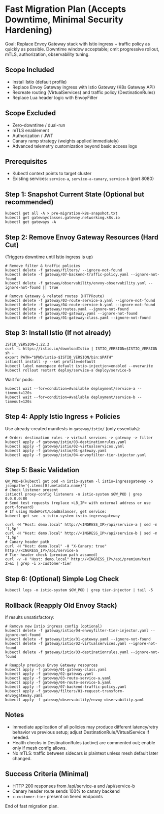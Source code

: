 # Fast Migration Plan (Accepts Downtime, Minimal Security Hardening)

Goal: Replace Envoy Gateway stack with Istio ingress + traffic policy as quickly as possible. Downtime window acceptable; omit progressive rollout, mTLS, authorization, observability tuning.

## Scope Included
- Install Istio (default profile)
- Replace Envoy Gateway ingress with Istio Gateway (K8s Gateway API)
- Recreate routing (VirtualServices) and traffic policy (DestinationRules)
- Replace Lua header logic with EnvoyFilter

## Scope Excluded
- Zero-downtime / dual-run
- mTLS enablement
- Authorization / JWT
- Canary ramp strategy (weights applied immediately)
- Advanced telemetry customization beyond basic access logs

## Prerequisites
- Kubectl context points to target cluster
- Existing services: `service-a`, `service-a-canary`, `service-b` (port 8080)

## Step 1: Snapshot Current State (Optional but recommended)
```
kubectl get all -A > pre-migration-k8s-snapshot.txt
kubectl get gatewayclasses.gateway.networking.k8s.io
kubectl get gateways -A
```

## Step 2: Remove Envoy Gateway Resources (Hard Cut)
(Triggers downtime until Istio ingress is up)
```
# Remove filter & traffic policies
kubectl delete -f gateway/filters/ --ignore-not-found
kubectl delete -f gateway/07-backend-traffic-policy.yaml --ignore-not-found
kubectl delete -f gateway/observability/envoy-observability.yaml --ignore-not-found || true

# Remove Gateway & related routes (HTTPRoute)
kubectl delete -f gateway/03-route-service-a.yaml --ignore-not-found
kubectl delete -f gateway/04-route-service-b.yaml --ignore-not-found
kubectl delete -f gateway/routes.yaml --ignore-not-found
kubectl delete -f gateway/02-gateway.yaml --ignore-not-found
kubectl delete -f gateway/01-gateway-class.yaml --ignore-not-found
```

## Step 3: Install Istio (If not already)
```
ISTIO_VERSION=1.22.3
curl -L https://istio.io/downloadIstio | ISTIO_VERSION=$ISTIO_VERSION sh -
export PATH="$PWD/istio-$ISTIO_VERSION/bin:$PATH"
istioctl install -y --set profile=default
kubectl label namespace default istio-injection=enabled --overwrite
kubectl rollout restart deploy/service-a deploy/service-b
```
Wait for pods:
```
kubectl wait --for=condition=Available deployment/service-a --timeout=120s
kubectl wait --for=condition=Available deployment/service-b --timeout=120s
```

## Step 4: Apply Istio Ingress + Policies
Use already-created manifests in `gateway/istio/` (only essentials):
```
# Order: destination rules -> virtual services -> gateway -> filter
kubectl apply -f gateway/istio/03-destinationrules.yaml
kubectl apply -f gateway/istio/02-virtualservices.yaml
kubectl apply -f gateway/istio/01-gateway.yaml
kubectl apply -f gateway/istio/04-envoyfilter-tier-injector.yaml
```

## Step 5: Basic Validation
```
GW_POD=$(kubectl get pod -n istio-system -l istio=ingressgateway -o jsonpath='{.items[0].metadata.name}')
# Check listener present
istioctl proxy-config listeners -n istio-system $GW_POD | grep 0.0.0.0:80
# Send test requests (replace <LB_IP> with external address or use port-forward)
# If using NodePort/LoadBalancer, get service:
kubectl get svc -n istio-system istio-ingressgateway

curl -H "Host: demo.local" http://<INGRESS_IP>/api/service-a | sed -n '1,5p'
curl -H "Host: demo.local" http://<INGRESS_IP>/api/service-b | sed -n '1,5p'
# Canary header path
curl -H "Host: demo.local" -H "X-Canary: true" http://<INGRESS_IP>/api/service-a
# Tier header check (premium path assumed)
curl -v -H "Host: demo.local" http://<INGRESS_IP>/api/premium/test 2>&1 | grep -i x-customer-tier
```

## Step 6: (Optional) Simple Log Check
```
kubectl logs -n istio-system $GW_POD | grep tier-injector | tail -5
```

## Rollback (Reapply Old Envoy Stack)
If results unsatisfactory:
```
# Remove new Istio ingress config (optional)
kubectl delete -f gateway/istio/04-envoyfilter-tier-injector.yaml --ignore-not-found
kubectl delete -f gateway/istio/01-gateway.yaml --ignore-not-found
kubectl delete -f gateway/istio/02-virtualservices.yaml --ignore-not-found
kubectl delete -f gateway/istio/03-destinationrules.yaml --ignore-not-found

# Reapply previous Envoy Gateway resources
kubectl apply -f gateway/01-gateway-class.yaml
kubectl apply -f gateway/02-gateway.yaml
kubectl apply -f gateway/03-route-service-a.yaml
kubectl apply -f gateway/04-route-service-b.yaml
kubectl apply -f gateway/07-backend-traffic-policy.yaml
kubectl apply -f gateway/filters/01-request-transform-envoygateway.yaml
kubectl apply -f gateway/observability/envoy-observability.yaml
```

## Notes
- Immediate application of all policies may produce different latency/retry behavior vs previous setup; adjust DestinationRule/VirtualService if needed.
- Health checks in DestinationRules (active) are commented out; enable only if mesh config allows.
- No mTLS: traffic between sidecars is plaintext unless mesh default later changed.

## Success Criteria (Minimal)
- HTTP 200 responses from /api/service-a and /api/service-b
- Canary header route sends 100% to canary backend
- `x-customer-tier` present on tiered endpoints

End of fast migration plan.
